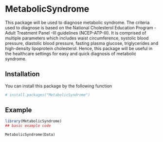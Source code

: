 
<!-- README.md is generated from README.Rmd. Please edit that file -->

# MetabolicSyndrome

<!-- badges: start -->
<!-- badges: end -->

This package will be used to diagnose metabolic syndrome. The criteria
used to diagnose is based on the National Cholesterol Education
Program - Adult Treatment Panel -III guidelines (NCEP-ATP-III). It is
comprised of multiple parameters which includes waist circumference,
systolic blood pressure, diastolic blood pressure, fasting plasma
glucose, triglycerides and high-density lipoprotein cholesterol. Hence,
this package will be useful in the healthcare settings for easy and
quick diagnosis of metabolic syndrome.

## Installation

You can install this package by the following function

``` r
# install.packages("MetabolicSyndrome")
```

## Example

``` r
library(MetabolicSyndrome)
## basic example code
```

    MetabolicSyndrome(Data)

